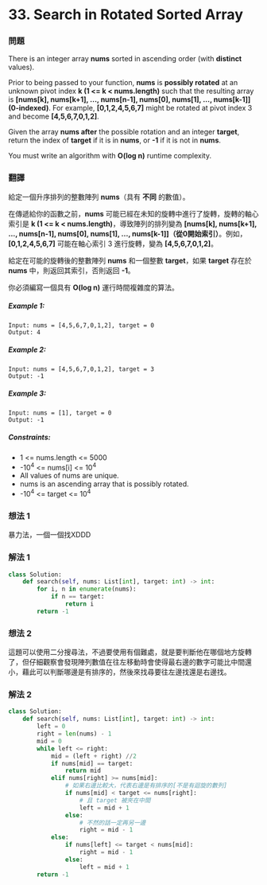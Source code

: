 # 33. Search in Rotated Sorted Array
### 問題
There is an integer array **nums** sorted in ascending order (with **distinct** values).

Prior to being passed to your function, **nums** is **possibly rotated** at an unknown pivot index **k (1 <= k < nums.length)** such that the resulting array is **[nums[k], nums[k+1], ..., nums[n-1], nums[0], nums[1], ..., nums[k-1]] (0-indexed)**. For example, **[0,1,2,4,5,6,7]** might be rotated at pivot index 3 and become **[4,5,6,7,0,1,2]**.

Given the array **nums after** the possible rotation and an integer **target**, return the index of **target** if it is in **nums**, or **-1** if it is not in **nums**.

You must write an algorithm with **O(log n)** runtime complexity.

### 翻譯
給定一個升序排列的整數陣列 **nums**（具有 **不同** 的數值）。

在傳遞給你的函數之前，**nums** 可能已經在未知的旋轉中進行了旋轉，旋轉的軸心索引是 **k (1 <= k < nums.length)**，導致陣列的排列變為 **[nums[k], nums[k+1], ..., nums[n-1], nums[0], nums[1], ..., nums[k-1]]（從0開始索引）**。例如，**[0,1,2,4,5,6,7]** 可能在軸心索引 3 進行旋轉，變為 **[4,5,6,7,0,1,2]**。

給定在可能的旋轉後的整數陣列 **nums** 和一個整數 **target**，如果 **target** 存在於 **nums** 中，則返回其索引，否則返回 **-1**。

你必須編寫一個具有 **O(log n)** 運行時間複雜度的算法。

##### Example 1:
    Input: nums = [4,5,6,7,0,1,2], target = 0
    Output: 4
##### Example 2:
    Input: nums = [4,5,6,7,0,1,2], target = 3
    Output: -1
##### Example 3:
    Input: nums = [1], target = 0
    Output: -1

##### Constraints:
- 1 <= nums.length <= 5000
- -10<sup>4</sup> <= nums[i] <= 10<sup>4</sup>
- All values of nums are unique.
- nums is an ascending array that is possibly rotated.
- -10<sup>4</sup> <= target <= 10<sup>4</sup>

### 想法 1
暴力法，一個一個找XDDD
### 解法 1
```python
class Solution:
    def search(self, nums: List[int], target: int) -> int:
        for i, n in enumerate(nums):
            if n == target:
                return i
        return -1
```
### 想法 2
這題可以使用二分搜尋法，不過要使用有個難處，就是要判斷他在哪個地方旋轉了，但仔細觀察會發現陣列數值在往左移動時會使得最右邊的數字可能比中間還小，藉此可以判斷哪邊是有排序的，然後來找尋要往左邊找還是右邊找。
### 解法 2
```python
class Solution:
    def search(self, nums: List[int], target: int) -> int:
        left = 0
        right = len(nums) - 1
        mid = 0
        while left <= right:
            mid = (left + right) //2
            if nums[mid] == target:
                return mid
            elif nums[right] >= nums[mid]:
                # 如果右邊比較大，代表右邊是有排序的[不是有迴旋的數列]
                if nums[mid] < target <= nums[right]:
                    # 且 target 被夾在中間
                    left = mid + 1
                else:
                    # 不然的話一定再另一邊
                    right = mid - 1
            else:
                if nums[left] <= target < nums[mid]:
                    right = mid - 1
                else:
                    left = mid + 1
        return -1
```